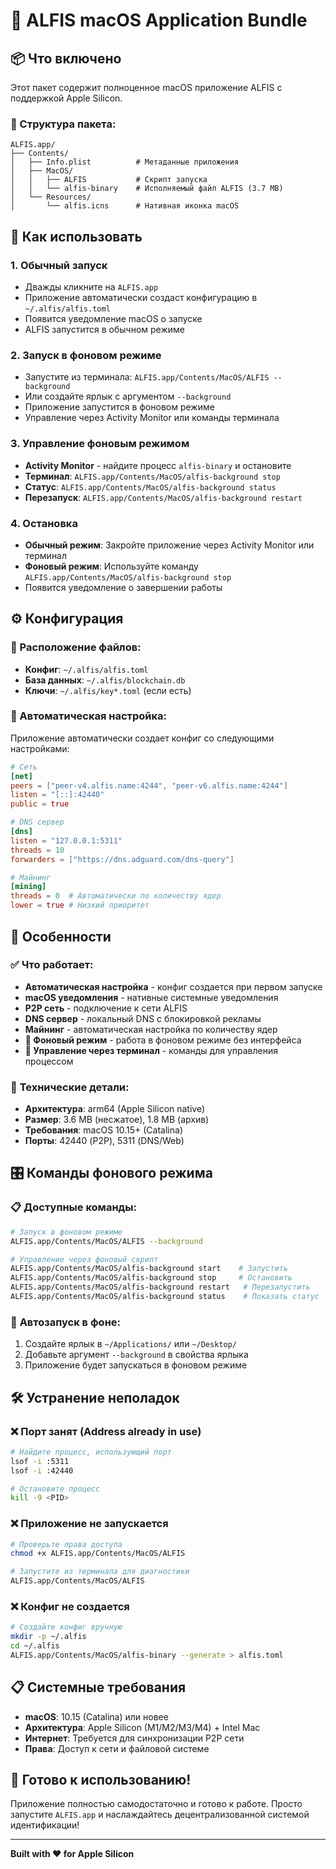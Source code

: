 # 🍎 ALFIS macOS Application Bundle

## 📦 Что включено

Этот пакет содержит полноценное macOS приложение ALFIS с поддержкой Apple Silicon.

### 📁 Структура пакета:
```
ALFIS.app/
├── Contents/
│   ├── Info.plist          # Метаданные приложения
│   ├── MacOS/
│   │   ├── ALFIS           # Скрипт запуска
│   │   └── alfis-binary    # Исполняемый файл ALFIS (3.7 MB)
│   └── Resources/
│       └── alfis.icns      # Нативная иконка macOS
```

## 🚀 Как использовать

### 1. **Обычный запуск**
- Дважды кликните на `ALFIS.app`
- Приложение автоматически создаст конфигурацию в `~/.alfis/alfis.toml`
- Появится уведомление macOS о запуске
- ALFIS запустится в обычном режиме

### 2. **Запуск в фоновом режиме**
- Запустите из терминала: `ALFIS.app/Contents/MacOS/ALFIS --background`
- Или создайте ярлык с аргументом `--background`
- Приложение запустится в фоновом режиме
- Управление через Activity Monitor или команды терминала

### 3. **Управление фоновым режимом**
- **Activity Monitor** - найдите процесс `alfis-binary` и остановите
- **Терминал**: `ALFIS.app/Contents/MacOS/alfis-background stop`
- **Статус**: `ALFIS.app/Contents/MacOS/alfis-background status`
- **Перезапуск**: `ALFIS.app/Contents/MacOS/alfis-background restart`

### 4. **Остановка**
- **Обычный режим**: Закройте приложение через Activity Monitor или терминал
- **Фоновый режим**: Используйте команду `ALFIS.app/Contents/MacOS/alfis-background stop`
- Появится уведомление о завершении работы

## ⚙️ Конфигурация

### 📍 Расположение файлов:
- **Конфиг**: `~/.alfis/alfis.toml`
- **База данных**: `~/.alfis/blockchain.db`
- **Ключи**: `~/.alfis/key*.toml` (если есть)

### 🔧 Автоматическая настройка:
Приложение автоматически создает конфиг со следующими настройками:

```toml
# Сеть
[net]
peers = ["peer-v4.alfis.name:4244", "peer-v6.alfis.name:4244"]
listen = "[::]:42440"
public = true

# DNS сервер
[dns]
listen = "127.0.0.1:5311"
threads = 10
forwarders = ["https://dns.adguard.com/dns-query"]

# Майнинг
[mining]
threads = 0  # Автоматически по количеству ядер
lower = true # Низкий приоритет
```

## 🎯 Особенности

### ✅ **Что работает:**
- **Автоматическая настройка** - конфиг создается при первом запуске
- **macOS уведомления** - нативные системные уведомления
- **P2P сеть** - подключение к сети ALFIS
- **DNS сервер** - локальный DNS с блокировкой рекламы
- **Майнинг** - автоматическая настройка по количеству ядер
- **🍎 Фоновый режим** - работа в фоновом режиме без интерфейса
- **📱 Управление через терминал** - команды для управления процессом

### 🔧 **Технические детали:**
- **Архитектура**: arm64 (Apple Silicon native)
- **Размер**: 3.6 MB (несжатое), 1.8 MB (архив)
- **Требования**: macOS 10.15+ (Catalina)
- **Порты**: 42440 (P2P), 5311 (DNS/Web)

## 🎛️ Команды фонового режима

### 📋 **Доступные команды:**
```bash
# Запуск в фоновом режиме
ALFIS.app/Contents/MacOS/ALFIS --background

# Управление через фоновый скрипт
ALFIS.app/Contents/MacOS/alfis-background start    # Запустить
ALFIS.app/Contents/MacOS/alfis-background stop     # Остановить
ALFIS.app/Contents/MacOS/alfis-background restart   # Перезапустить
ALFIS.app/Contents/MacOS/alfis-background status    # Показать статус
```

### 🔄 **Автозапуск в фоне:**
1. Создайте ярлык в `~/Applications/` или `~/Desktop/`
2. Добавьте аргумент `--background` в свойства ярлыка
3. Приложение будет запускаться в фоновом режиме

## 🛠️ Устранение неполадок

### ❌ **Порт занят (Address already in use)**
```bash
# Найдите процесс, использующий порт
lsof -i :5311
lsof -i :42440

# Остановите процесс
kill -9 <PID>
```

### ❌ **Приложение не запускается**
```bash
# Проверьте права доступа
chmod +x ALFIS.app/Contents/MacOS/ALFIS

# Запустите из терминала для диагностики
ALFIS.app/Contents/MacOS/ALFIS
```

### ❌ **Конфиг не создается**
```bash
# Создайте конфиг вручную
mkdir -p ~/.alfis
cd ~/.alfis
ALFIS.app/Contents/MacOS/alfis-binary --generate > alfis.toml
```

## 📋 Системные требования

- **macOS**: 10.15 (Catalina) или новее
- **Архитектура**: Apple Silicon (M1/M2/M3/M4) + Intel Mac
- **Интернет**: Требуется для синхронизации P2P сети
- **Права**: Доступ к сети и файловой системе

## 🎉 Готово к использованию!

Приложение полностью самодостаточно и готово к работе. Просто запустите `ALFIS.app` и наслаждайтесь децентрализованной системой идентификации!

---

**Built with ❤️ for Apple Silicon**